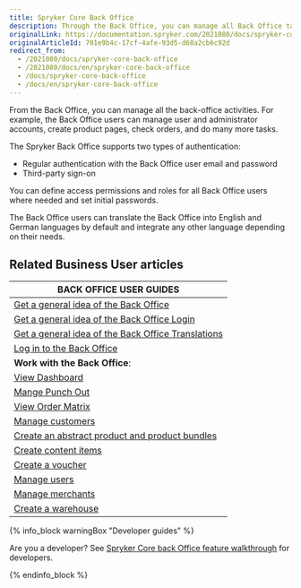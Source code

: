 ```yaml
---
title: Spryker Core Back Office
description: Through the Back Office, you can manage all Back Office tasks.
originalLink: https://documentation.spryker.com/2021080/docs/spryker-core-back-office
originalArticleId: 701e9b4c-17cf-4afe-93d5-d68a2cb6c92d
redirect_from:
  - /2021080/docs/spryker-core-back-office
  - /2021080/docs/en/spryker-core-back-office
  - /docs/spryker-core-back-office
  - /docs/en/spryker-core-back-office
---
```


From the Back Office, you can manage all the back-office activities. For example, the Back Office users can manage user and administrator accounts, create product pages, check orders, and do many more tasks.

The Spryker Back Office supports two types of authentication:

* Regular authentication with the Back Office user email and password
* Third-party sign-on

You can define access permissions and roles for all Back Office users where needed and set initial passwords.

The Back Office users can translate the Back Office into English and German languages by default and integrate any other language depending on their needs.

<!--

## If you are:

<div class="mr-container">
    <div class="mr-list-container">

        <div class="mr-col">
            <ul class="mr-list mr-list-green">
                <li class="mr-title">Developer</li>
                <li><a href="https://documentation.spryker.com/docs/the-back-office" class="mr-link">Get a general idea of the Back Office</a></li>
                 <li><a href="https://documentation.spryker.com/2021080/docs/back-office-login-feature-overview" class="mr-link">Get a general idea of the Back Office Login</a></li>
                <li><a href="https://documentation.spryker.com/docs/back-office-translations" class="mr-link">Get a general idea of the Back Office Translations</a></li>
                <li><a href="https://documentation.spryker.com/docs/users-and-rights" class="mr-link">Get a general idea of users and rights</a></li>
                <li><a href="https://documentation.spryker.com/docs/spryker-core-back-office-feature-integration" class="mr-link">Integrate the Spryker Core Back Office feature into your project</a></li>
            </ul>
        </div>

        <div class="mr-col">
            <ul class="mr-list mr-list-blue">
                <li class="mr-title"> Back Office User</li>
                                 <li><a href="https://documentation.spryker.com/docs/the-back-office" class="mr-link">Get a general idea of the Back Office</a></li>
                                  <li><a href="https://documentation.spryker.com/2021080/docs/back-office-login-feature-overview" class="mr-link">Get a general idea of the Back Office Login</a></li>
                              <li><a href="https://documentation.spryker.com/docs/back-office-translations" class="mr-link">Get a general idea of the Back Office Translations</a></li>
                              <li><a href="https://documentation.spryker.com/docs/logging-in-to-the-back-office" class="mr-link">Log in to the Back Office</a></li>
                <li>Work with the Back Office:</li>
                <li><a href="https://documentation.spryker.com/docs/reference-information-dashboard" class="mr-link">Dashboard</a></li>
                <li><a href="https://documentation.spryker.com/docs/managing-punchout-connections" class="mr-link">Punch Out</a></li>
                <li><a href="https://documentation.spryker.com/docs/order-matrix-reference-information" class="mr-link">Sales</a></li>
                <li><a href="https://documentation.spryker.com/docs/managing-customers" class="mr-link">Customers</a></li>
                <li><a href="https://documentation.spryker.com/docs/creating-an-abstract-product" class="mr-link">Catalog</a></li>
                <li><a href="https://documentation.spryker.com/docs/creating-content-items" class="mr-link">Content</a></li>
                <li><a href="https://documentation.spryker.com/docs/creating-a-voucher" class="mr-link">Merchandising</a></li>
                <li><a href="https://documentation.spryker.com/docs/managing-roles" class="mr-link">Users</a></li>
                <li><a href="https://documentation.spryker.com/docs/maintenance" class="mr-link">Maintenance</a></li>
                <li><a href="https://documentation.spryker.com/docs/marketplace" class="mr-link">Marketplace</a></li>
                <li><a href="https://documentation.spryker.com/v6/docs/creating-a-warehouse" class="mr-link">Administration</a></li>
            </ul>
        </div>
        </div>
</div>

-->

## Related Business User articles

|BACK OFFICE USER GUIDES|
|---|
| [Get a general idea of the Back Office](/docs/scos/dev/features/{{page.version}}/spryker-core-back-office/spryker-core-back-office-feature-overview/the-back-office-overview.html) |
| [Get a general idea of the Back Office Login](/docs/scos/dev/features/{{page.version}}/spryker-core-back-office/spryker-core-back-office-feature-overview/back-office-login-overview.html) |
| [Get a general idea of the Back Office Translations](/docs/scos/dev/features/{{page.version}}/spryker-core-back-office/spryker-core-back-office-feature-overview/back-office-translations-overview.html) |
| [Log in to the Back Office](/docs/scos/user/user-guides/{{page.version}}/back-office-user-guide/logging-in-to-the-back-office.html) |
| **Work with the Back Office**: |
| [View Dashboard](/docs/scos/user/user-guides/{{page.version}}/back-office-user-guide/dashboard/viewing-dashboard.html) |
| [Mange Punch Out](/docs/scos/user/user-guides/{{page.version}}/back-office-user-guide/punch-out/managing-punch-out-connections.html) |
| [View Order Matrix](/docs/scos/user/user-guides/{{page.version}}/back-office-user-guide/sales/order-matrix/viewing-the-order-matrix.html) |
| [Manage customers](/docs/scos/user/user-guides/{{page.version}}/back-office-user-guide/customer/customer-customer-access-customer-groups/managing-customers.html) |
| [Create an abstract product and product bundles](/docs/scos/user/user-guides/{{page.version}}/back-office-user-guide/catalog/products/abstract-products/creating-abstract-products-and-product-bundles.html) |
| [Create content items](/docs/scos/user/user-guides/{{page.version}}/back-office-user-guide/content/content-items/creating-content-items.html) |
| [Create a voucher](/docs/scos/user/user-guides/{{page.version}}/back-office-user-guide/merchandising/discount/creating-a-voucher.html) |
| [Manage users](/docs/scos/user/user-guides/{{page.version}}/back-office-user-guide/users/roles-groups-and-users/managing-users.html) |
| [Manage merchants](/docs/scos/user/user-guides/{{page.version}}/back-office-user-guide/marketplace/merchants-and-merchant-relations/managing-merchants.html) |
| [Create a warehouse](/docs/scos/user/user-guides/{{page.version}}/back-office-user-guide/administration/warehouses/creating-warehouses.html) |

{% info_block warningBox "Developer guides" %}

Are you a developer? See [Spryker Core back Office feature walkthrough](/docs/scos/dev/feature-walkthroughs/{{page.version}}/spryker-core-back-office-feature-walkthrough/spryker-core-back-office-feature-walkthrough.html) for developers.

{% endinfo_block %}
